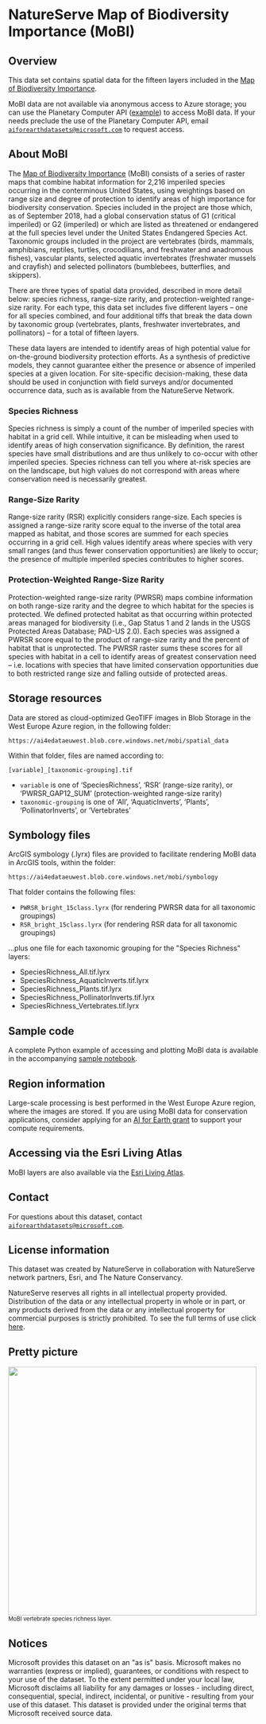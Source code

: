 # NatureServe Map of Biodiversity Importance (MoBI)

## Overview

This data set contains spatial data for the fifteen layers included in the [Map of Biodiversity Importance](https://www.natureserve.org/conservation-tools/projects/map-biodiversity-importance).

MoBI data are not available via anonymous access to Azure storage; you can use the Planetary Computer API ([example](https://planetarycomputer.microsoft.com/dataset/mobi)) to access MoBI data.  If your needs preclude the use of the Planetary Computer API, email [`aiforearthdatasets@microsoft.com`](mailto:aiforearthdatasets@microsoft.com?subject=mobi%20question) to request access.

## About MoBI

The [Map of Biodiversity Importance](https://www.natureserve.org/conservation-tools/projects/map-biodiversity-importance) (MoBI) consists of a series of raster maps that combine habitat information for 2,216 imperiled species occurring in the conterminous United States, using weightings based on range size and degree of protection to identify areas of high importance for biodiversity conservation. Species included in the project are those which, as of September 2018, had a global conservation status of G1 (critical imperiled) or G2 (imperiled) or which are listed as threatened or endangered at the full species level under the United States Endangered Species Act. Taxonomic groups included in the project are vertebrates (birds, mammals, amphibians, reptiles, turtles, crocodilians, and freshwater and anadromous fishes), vascular plants, selected aquatic invertebrates (freshwater mussels and crayfish) and selected pollinators (bumblebees, butterflies, and skippers).

There are three types of spatial data provided, described in more detail below: species richness, range-size rarity, and protection-weighted range-size rarity.  For each type, this data set includes five different layers &ndash; one for all species combined, and four additional tiffs that break the data down by taxonomic group (vertebrates, plants, freshwater invertebrates, and pollinators) &ndash; for a total of fifteen layers.

These data layers are intended to identify areas of high potential value for on-the-ground biodiversity protection efforts. As a synthesis of predictive models, they cannot guarantee either the presence or absence of imperiled species at a given location. For site-specific decision-making, these data should be used in conjunction with field surveys and/or documented occurrence data, such as is available from the NatureServe Network.


### Species Richness

Species richness is simply a count of the number of imperiled species with habitat in a grid cell. While intuitive, it can be misleading when used to identify areas of high conservation significance. By definition, the rarest species have small distributions and are thus unlikely to co-occur with other imperiled species. Species richness can tell you where at-risk species are on the landscape, but high values do not correspond with areas where conservation need is necessarily greatest.


### Range-Size Rarity

Range-size rarity (RSR) explicitly considers range-size. Each species is assigned a range-size rarity score equal to the inverse of the total area mapped as habitat, and those scores are summed for each species occurring in a grid cell. High values identify areas where species with very small ranges (and thus fewer conservation opportunities) are likely to occur; the presence of multiple imperiled species contributes to higher scores.


### Protection-Weighted Range-Size Rarity

Protection-weighted range-size rarity (PWRSR) maps combine information on both range-size rarity and the degree to which habitat for the species is protected. We defined protected habitat as that occurring within protected areas managed for biodiversity (i.e., Gap Status 1 and 2 lands in the USGS Protected Areas Database; PAD-US 2.0).  Each species was assigned a PWRSR score equal to the product of range-size rarity and the percent of habitat that is unprotected. The PWRSR raster sums these scores for all species with habitat in a cell to identify areas of greatest conservation need – i.e. locations with species that have limited conservation opportunities due to both restricted range size and falling outside of protected areas.


## Storage resources

Data are stored as cloud-optimized GeoTIFF images in Blob Storage in the West Europe Azure region, in the following folder:

`https://ai4edataeuwest.blob.core.windows.net/mobi/spatial_data`

Within that folder, files are named according to:

`[variable]_[taxonomic-grouping].tif`

* `variable` is one of &lsquo;SpeciesRichness&rsquo;, &lsquo;RSR&rsquo; (range-size rarity), or &lsquo;PWRSR_GAP12_SUM&rsquo; (protection-weighted range-size rarity)
* `taxonomic-grouping` is one of &lsquo;All&rsquo;, &lsquo;AquaticInverts&rsquo;, &lsquo;Plants&rsquo;, &lsquo;PollinatorInverts&rsquo;, or &lsquo;Vertebrates&rsquo;


## Symbology files

ArcGIS symbology (.lyrx) files are provided to facilitate rendering MoBI data in ArcGIS tools, within the folder:

`https://ai4edataeuwest.blob.core.windows.net/mobi/symbology`

That folder contains the following files:

* `PWRSR_bright_15class.lyrx` (for rendering PWRSR data for all taxonomic groupings)
* `RSR_bright_15class.lyrx` (for rendering RSR data for all taxonomic groupings)

...plus one file for each taxonomic grouping for the "Species Richness" layers:

* SpeciesRichness_All.tif.lyrx
* SpeciesRichness_AquaticInverts.tif.lyrx
* SpeciesRichness_Plants.tif.lyrx
* SpeciesRichness_PollinatorInverts.tif.lyrx
* SpeciesRichness_Vertebrates.tif.lyrx


## Sample code

A complete Python example of accessing and plotting MoBI data is available in the accompanying [sample notebook](mobi.ipynb).


## Region information

Large-scale processing is best performed in the West Europe Azure region, where the images are stored.  If you are using MoBI data for conservation applications, consider applying for an [AI for Earth grant](http://aka.ms/ai4egrants) to support your compute requirements.


## Accessing via the Esri Living Atlas

MoBI layers are also available via the [Esri Living Atlas](https://livingatlas.arcgis.com/en/browse/#d=2&srt=name&q=mobi%20owner%3ANatureServe).


## Contact

For questions about this dataset, contact [`aiforearthdatasets@microsoft.com`](mailto:aiforearthdatasets@microsoft.com?subject=mobi%20question).


## License information

This dataset was created by NatureServe in collaboration with NatureServe network partners, Esri, and The Nature Conservancy. 

NatureServe reserves all rights in all intellectual property provided.  Distribution of the data or any intellectual property in whole or in part, or any products derived from the data or any intellectual property for commercial purposes is strictly prohibited. To see the full terms of use click [here](http://natureserve.maps.arcgis.com/sharing/rest/content/items/8992236b63184422905ed208f050a12e/data). 


## Pretty picture

<img src="https://ai4edatasetspublicassets.blob.core.windows.net/assets/aod_images/mobi_800w.png" style="width:500px;"><br/><span style='font-size:80%'>MoBI vertebrate species richness layer.</span>


## Notices

Microsoft provides this dataset on an "as is" basis.  Microsoft makes no warranties (express or implied), guarantees, or conditions with respect to your use of the dataset.  To the extent permitted under your local law, Microsoft disclaims all liability for any damages or losses - including direct, consequential, special, indirect, incidental, or punitive - resulting from your use of this dataset.  This dataset is provided under the original terms that Microsoft received source data.

